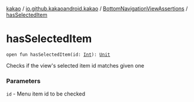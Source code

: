 [kakao](../../index.md) / [io.github.kakaoandroid.kakao](../index.md) / [BottomNavigationViewAssertions](index.md) / [hasSelectedItem](./has-selected-item.md)

# hasSelectedItem

`open fun hasSelectedItem(id: `[`Int`](https://kotlinlang.org/api/latest/jvm/stdlib/kotlin/-int/index.html)`): `[`Unit`](https://kotlinlang.org/api/latest/jvm/stdlib/kotlin/-unit/index.html)

Checks if the view's selected item id matches given one

### Parameters

`id` - Menu item id to be checked